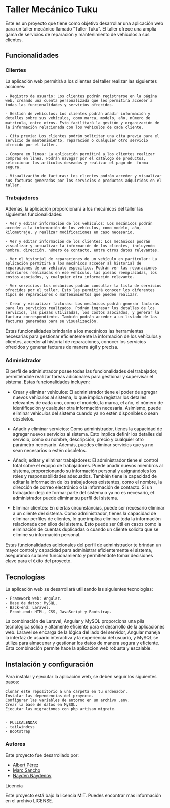 # Taller Mecánico Tuku


Este es un proyecto que tiene como objetivo desarrollar una aplicación web para un taller mecánico llamado "Taller Tuku". El taller ofrece una amplia gama de servicios de reparación y mantenimiento de vehículos a sus clientes.

## Funcionalidades

### Clientes

La aplicación web permitirá a los clientes del taller realizar las siguientes acciones:

    - Registro de usuario: Los clientes podrán registrarse en la página web, creando una cuenta personalizada que les permitirá acceder a todas las funcionalidades y servicios ofrecidos.

    - Gestión de vehículos: Los clientes podrán añadir información y detalles sobre sus vehículos, como marca, modelo, año, número de matrícula, entre otros. Esto facilitará la gestión y organización de la información relacionada con los vehículos de cada cliente.

    - Cita previa: Los clientes podrán solicitar una cita previa para el servicio de mantenimiento, reparación o cualquier otro servicio ofrecido por el taller.

    - Compra en línea: La aplicación permitirá a los clientes realizar compras en línea. Podrán navegar por el catálogo de productos, seleccionar los artículos deseados y realizar el pago de  forma segura.

    - Visualización de facturas: Los clientes podrán acceder y visualizar sus facturas generadas por los servicios o productos adquiridos en el taller. 
    
  ### Trabajadores

Además, la aplicación proporcionará a los mecánicos del taller las siguientes funcionalidades:

    - Ver y editar información de los vehículos: Los mecánicos podrán acceder a la información de los vehículos, como modelo, año, kilometraje, y realizar modificaciones en caso necesario.

    - Ver y editar información de los clientes: Los mecánicos podrán visualizar y actualizar la información de los clientes, incluyendo nombre, dirección, número de contacto, entre otros datos relevantes.

    - Ver el historial de reparaciones de un vehículo en particular: La aplicación permitirá a los mecánicos acceder al historial de reparaciones de un vehículo específico. Podrán ver las reparaciones anteriores realizadas en ese vehículo, las piezas reemplazadas, los costos asociados, y cualquier otra información relevante.

    - Ver servicios: Los mecánicos podrán consultar la lista de servicios ofrecidos por el taller. Esto les permitirá conocer los diferentes tipos de reparaciones o mantenimientos que pueden realizar.

    - Crear y visualizar facturas: Los mecánicos podrán generar facturas para los servicios realizados. Podrán ingresar los detalles de los servicios, las piezas utilizadas, los costos asociados, y generar la factura correspondiente. También podrán acceder a un listado de las facturas generadas para su visualización.

Estas funcionalidades brindarán a los mecánicos las herramientas necesarias para gestionar eficientemente la información de los vehículos y clientes, acceder al historial de reparaciones, conocer los servicios ofrecidos y generar facturas de manera ágil y precisa.

  ### Administrador
  
El perfil de administrador posee todas las funcionalidades del trabajador, permitiéndole realizar tareas adicionales para gestionar y supervisar el sistema. Estas funcionalidades incluyen:

- Crear y eliminar vehículos: El administrador tiene el poder de agregar nuevos vehículos al sistema, lo que implica registrar los detalles relevantes de cada uno, como el modelo, la marca, el año, el número de identificación y cualquier otra información necesaria. Asimismo, puede eliminar vehículos del sistema cuando ya no estén disponibles o sean obsoletos.

- Añadir y eliminar servicios: Como administrador, tienes la capacidad de agregar nuevos servicios al sistema. Esto implica definir los detalles del servicio, como su nombre, descripción, precio y cualquier otro parámetro necesario. Además, puedes eliminar servicios que ya no sean necesarios o estén obsoletos.

- Añadir, editar y eliminar trabajadores: El administrador tiene el control total sobre el equipo de trabajadores. Puede añadir nuevos miembros al sistema, proporcionando su información personal y asignándoles los roles y responsabilidades adecuados. También tiene la capacidad de editar la información de los trabajadores existentes, como el nombre, la dirección de correo electrónico o la información de contacto. Si un trabajador deja de formar parte del sistema o ya no es necesario, el administrador puede eliminar su perfil del sistema.

- Eliminar clientes: En ciertas circunstancias, puede ser necesario eliminar a un cliente del sistema. Como administrador, tienes la capacidad de eliminar perfiles de clientes, lo que implica eliminar toda la información relacionada con ellos del sistema. Esto puede ser útil en casos como la eliminación de cuentas duplicadas o cuando un cliente solicita que se elimine su información personal.

Estas funcionalidades adicionales del perfil de administrador te brindan un mayor control y capacidad para administrar eficientemente el sistema, asegurando su buen funcionamiento y permitiéndote tomar decisiones clave para el éxito del proyecto.

## Tecnologías

La aplicación web se desarrollará utilizando las siguientes tecnologías:

    - Framework web: Angular.
    - Base de datos: MySQL.
    - Back-end: Laravel.
    - Front-end: HTML, CSS, JavaScript y Bootstrap.
    
 La combinación de Laravel, Angular y MySQL proporciona una pila tecnológica sólida y altamente eficiente para el desarrollo de la aplicaciones web. Laravel se encarga de la lógica del lado del servidor, Angular maneja la interfaz de usuario interactiva y la experiencia del usuario, y MySQL se utiliza para almacenar y gestionar los datos de manera segura y eficiente. Esta combinación permite hace la aplicacion web robusta y escalable.

## Instalación y configuración

Para instalar y ejecutar la aplicación web, se deben seguir los siguientes pasos:

    Clonar este repositorio a una carpeta en tu ordenador.
    Instalar las dependencias del proyecto.
    Configurar las variables de entorno en un archivo .env.
    Crear la base de datos en MySQL.
    Ejecutar las migraciones con php artisan migrate.


    - FULLCALENDAR
    - tailwindcss
    - Bootstrap
    


### Autores

Este proyecto fue desarrollado por:

   - [Albert Pérez](https://github.com/albertprz1)
   - [Marc Sancho](https://github.com/msanchooo)
   - [Nayden Naydenov](https://github.com/Nayden4)



Licencia

Este proyecto está bajo la licencia MIT. Puedes encontrar más información en el archivo LICENSE.
